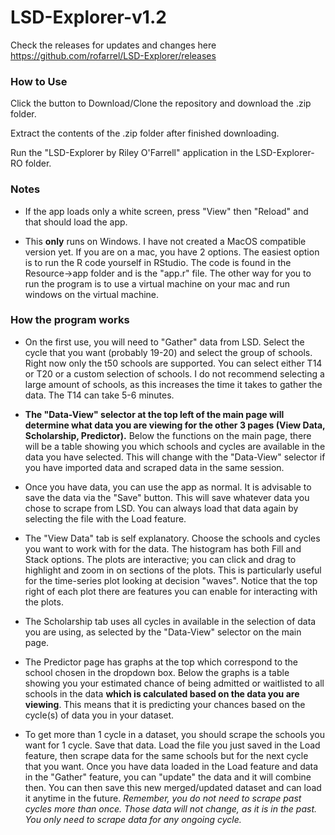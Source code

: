 # LSD-Explorer-v1.2

Check the releases for updates and changes here https://github.com/rofarrel/LSD-Explorer/releases

### **How to Use**

Click the button to Download/Clone the repository and download the .zip folder.

Extract the contents of the .zip folder after finished downloading.

Run the "LSD-Explorer by Riley O'Farrell" application in the LSD-Explorer-RO folder.

### **Notes**

* If the app loads only a white screen, press "View" then "Reload" and that should load the app.

* This __only__ runs on Windows. I have not created a MacOS compatible version yet. If you are on a mac, you have 2 options. The easiest option is to run the R code yourself in RStudio. The code is found in the Resource->app folder and is the "app.r" file. The other way for you to run the program is to use a virtual machine on your mac and run windows on the virtual machine.

### **How the program works**

* On the first use, you will need to "Gather" data from LSD. Select the cycle that you want (probably 19-20) and select the group of schools. Right now only the t50 schools are supported. You can select either T14 or T20 or a custom selection of schools. I do not recommend selecting a large amount of schools, as this increases the time it takes to gather the data. The T14 can take 5-6 minutes.

* **The "Data-View" selector at the top left of the main page will determine what data you are viewing for the other 3 pages (View Data, Scholarship, Predictor).** Below the functions on the main page, there will be a table showing you which schools and cycles are available in the data you have selected. This will change with the "Data-View" selector if you have imported data and scraped data in the same session.

* Once you have data, you can use the app as normal. It is advisable to save the data via the "Save" button. This will save whatever data you chose to scrape from LSD. You can always load that data again by selecting the file with the Load feature.

* The "View Data" tab is self explanatory. Choose the schools and cycles you want to work with for the data. The histogram has both Fill and Stack options. The plots are interactive; you can click and drag to highlight and zoom in on sections of the plots. This is particularly useful for the time-series plot looking at decision "waves". Notice that the top right of each plot there are features you can enable for interacting with the plots.

* The Scholarship tab uses all cycles in available in the selection of data you are using, as selected by the "Data-View" selector on the main page.

* The Predictor page has graphs at the top which correspond to the school chosen in the dropdown box. Below the graphs is a table showing you your estimated chance of being admitted or waitlisted to all schools in the data **which is calculated based on the data you are viewing**. This means that it is predicting your chances based on the cycle(s) of data you in your dataset. 

* To get more than 1 cycle in a dataset, you should scrape the schools you want for 1 cycle. Save that data. Load the file you just saved in the Load feature, then scrape data for the same schools but for the next cycle that you want. Once you have data loaded in the Load feature and data in the "Gather" feature, you can "update" the data and it will combine then. You can then save this new merged/updated dataset and can load it anytime in the future. *Remember, you do not need to scrape past cycles more than once. Those data will not change, as it is in the past. You only need to scrape data for any ongoing cycle.*
